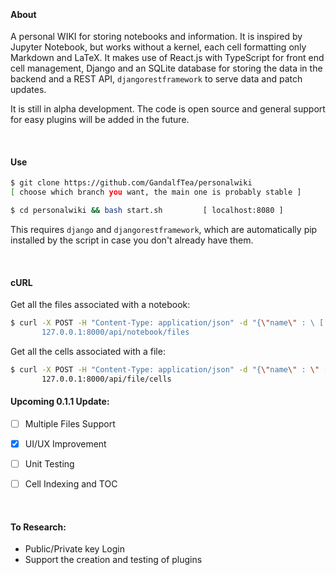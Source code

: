 
&nbsp;

#### About
A personal WIKI for storing notebooks and information. It is inspired by Jupyter Notebook, but works without a kernel, each cell formatting only Markdown and LaTeX. It makes use of React.js with TypeScript for front end cell management, Django and an SQLite database for storing the data in the backend and a REST API, `djangorestframework` to serve data and patch updates.

It is still in alpha development. The code is open source and general support for easy plugins will be added in the future.

&nbsp;

#### Use

```bash
$ git clone https://github.com/GandalfTea/personalwiki 
[ choose which branch you want, the main one is probably stable ]
```

```bash
$ cd personalwiki && bash start.sh 	       [ localhost:8080 ]
```
This requires `django` and `djangorestframework`, which are automatically
pip installed by the script in case you don't already have them.

&nbsp;

#### cURL

Get all the files associated with a notebook:
```bash
$ curl -X POST -H "Content-Type: application/json" -d "{\"name\" : \ [ Notebook Name ] "}" \
       127.0.0.1:8000/api/notebook/files
```
Get all the cells associated with a file:
```bash
$ curl -X POST -H "Content-Type: application/json" -d "{\"name\" : \" [ File Name ] \"}" \ 
       127.0.0.1:8000/api/file/cells
```



#### Upcoming 0.1.1 Update:
 - [ ] Multiple Files Support
 - [x] UI/UX Improvement
 - [ ] Unit Testing
 - [ ] Cell Indexing and TOC


&nbsp;

#### To Research:

* Public/Private key Login
* Support the creation and testing of plugins
